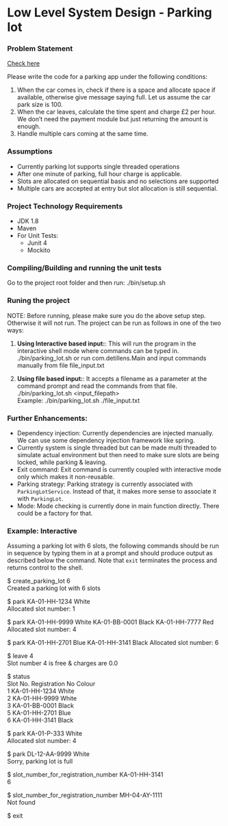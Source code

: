 # Low Level System Design - Parking lot 

### Problem Statement 
[Check here](problem-statment.md)

Please write the code for a parking app under the following conditions:

1. When the car comes in, check if there is a space and allocate space if available, otherwise give message saying full.   Let us assume the car park size is 100.
2. When the car leaves, calculate the time spent and charge £2 per hour.  We don’t need the payment module but just returning the amount is enough.
3. Handle multiple cars coming at the same time.

### Assumptions
* Currently parking lot supports single threaded operations
* After one minute of parking, full hour charge is applicable.
* Slots are allocated on sequential basis and no selections are supported
* Multiple cars are accepted at entry but slot allocation is still sequential.

### Project Technology Requirements
* JDK 1.8
* Maven
* For Unit Tests:  
  * Junit 4
  * Mockito

### Compiling/Building and running the unit tests
Go to the project root folder and then run: ./bin/setup.sh

### Runing the project
NOTE: Before running, please make sure you do the above setup step. Otherwise it will not run. 
The project can be run as follows in one of the two ways:

1) **Using Interactive based input:**: This will run the program in the interactive shell mode where commands can be typed in.
./bin/parking_lot.sh or run com.detillens.Main and input commands manually from file file_input.txt

2) **Using file based input:**: It accepts a filename as a parameter at the command prompt and read the commands from that file.   
  ./bin/parking_lot.sh  <input_filepath>  
 Example: ./bin/parking_lot.sh  ./file_input.txt
  

### Further Enhancements:

* Dependency injection: Currently dependencies are injected manually. We can use some 
dependency injection framework like spring. 
* Currently system is single threaded but can be made multi threaded to simulate actual 
environment but then need to make sure slots are being locked, while parking & leaving.
* Exit command: Exit command is currently coupled with interactive mode only which makes
it non-reusable.
* Parking strategy: Parking strategy is currently associated with `ParkingLotService`. 
Instead of that, it makes more sense to associate it with `ParkingLot`.
* Mode: Mode checking is currently done in main function directly. There could be a
factory for that.

### Example: Interactive
Assuming a parking lot with 6 slots, the following commands should be run in
sequence by typing them in at a prompt and should produce output as described
below the command. Note that `exit` terminates the process and returns control to
the shell.

$ create_parking_lot 6  
Created a parking lot with 6 slots  

$ park KA-01-HH-1234 White  
Allocated slot number: 1  

$ park KA-01-HH-9999 White KA-01-BB-0001 Black KA-01-HH-7777 Red
Allocated slot number: 4  

$ park KA-01-HH-2701 Blue KA-01-HH-3141 Black 
Allocated slot number: 6  

$ leave 4  
Slot number 4 is free & charges are 0.0  

$ status  
Slot No. Registration No Colour  
1 KA-01-HH-1234 White  
2 KA-01-HH-9999 White  
3 KA-01-BB-0001 Black  
5 KA-01-HH-2701 Blue  
6 KA-01-HH-3141 Black  

$ park KA-01-P-333 White  
Allocated slot number: 4  

$ park DL-12-AA-9999 White  
Sorry, parking lot is full  

$ slot_number_for_registration_number KA-01-HH-3141  
6  

$ slot_number_for_registration_number MH-04-AY-1111  
Not found  

$ exit
